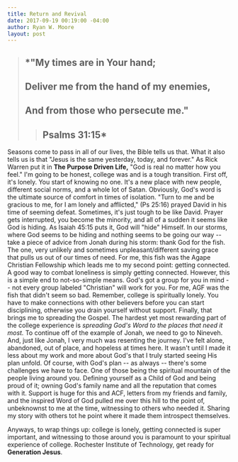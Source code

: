 ```yaml
---
title: Return and Revival
date: 2017-09-19 00:19:00 -04:00
author: Ryan W. Moore
layout: post
---
```


> ## *"My times are in Your hand;
> ## Deliver me from the hand of my enemies,
> ## And from those who persecute me."
>> ## Psalms 31:15*


Seasons come to pass in all of our lives, the Bible tells us that. What it also tells us is that "Jesus is the same yesterday, today, and forever." As Rick Warren put it in **The Purpose Driven Life,** "God is real no matter how you feel." I'm going to be honest, college was and is a tough transition. First off, it's lonely. You start of knowing no one. It's a new place with new people, different social norms, and a whole lot of Satan. Obviously, God's word is the ultimate source of comfort in times of isolation. "Turn to me and be gracious to me, for I am lonely and afflicted," (Ps 25:16) prayed David in his time of seeming defeat. Sometimes, it's just tough to be like David. Prayer gets interrupted, you become the minority, and all of a sudden it seems like God is hiding. As Isaiah 45:15 puts it, God will "hide" Himself. In our storms, where God seems to be hiding and nothing seems to be going our way -- take a piece of advice from Jonah during his storm: thank God for the fish. The one, very unlikely and sometimes unpleasant/different saving grace that pulls us out of our times of need. For me, this fish was the Agape Christian Fellowship which leads me to my second point: getting connected. A good way to combat loneliness is simply getting connected. However, this is a simple end to not-so-simple means. God's got a group for you in mind -- not every group labeled "Christian" will work for you. For me, AGF was the fish that didn't seem so bad. Remember, college is spiritually lonely. You have to make connections with other believers before you can start disciplining, otherwise you drain yourself without support. Finally, that brings me to spreading the Gospel. The hardest yet most rewarding part of the college experience is *spreading God's Word to the places that need it most.* To continue off of the example of Jonah, we need to go to Nineveh. And, just like Jonah, I very much was resenting the journey. I've felt alone, abandoned, out of place, and hopeless at times here. It wasn't until I made it less about my work and more about God's that I truly started seeing His plan unfold. Of course, with God's plan -- as always -- there's some challenges we have to face. One of those being the spiritual mountain of the people living around you. Defining yourself as a Child of God and being proud of it; owning God's family name and all the reputation that comes with it. Support is huge for this and ACF, letters from my friends and family, and the inspired Word of God pulled me over this hill to the point of, unbeknownst to me at the time, witnessing to others who needed it. Sharing my story with others tot he point where it made them introspect themselves. 

Anyways, to wrap things up: college is lonely, getting connected is super important, and witnessing to those around you is paramount to your spiritual experience of college. Rochester Institute of Technology, get ready for **Generation Jesus**.